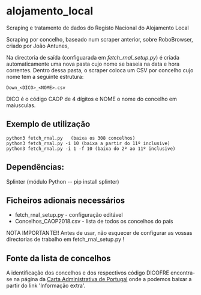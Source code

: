 # alojamento_local

Scraping e tratamento de dados do Registo Nacional do Alojamento Local

Scraping por concelho, baseado num scraper anterior, sobre RoboBrowser, criado por João Antunes, 

Na directoria de saída (configuarada em *fetch_rnal_setup.py*) é criada automaticamente uma nova pasta cujo nome se baseia na data e hora correntes. Dentro dessa pasta, o scraper coloca um CSV por concelho cujo nome tem a seguinte estrutura:

    Down_<DICO>_<NOME>.csv
  
DICO é o código CAOP de 4 dígitos e NOME o nome do concelho em maiusculas. 

## Exemplo de utilização
   
    python3 fetch_rnal.py   (baixa os 308 concelhos)
    python3 fetch_rnal.py -i 10 (baixa a partir do 11º inclusive)
    python3 fetch_rnal.py -i 1 -f 10 (baixa do 2º ao 11º inclusive)

## Dependências:

Splinter (módulo Python -- pip install splinter)

## Ficheiros adionais necessários

- fetch_rnal_setup.py - configuração editável
- Concelhos_CAOP2018.csv - lista de todos os concelhos do país

NOTA IMPORTANTE!! 
Antes de usar, não esquecer de configurar as vossas directorias 
de trabalho em fetch_rnal_setup.py !

## Fonte da lista de concelhos

A identificação dos concelhos e dos respectivos código DICOFRE
encontra-se na página da [Carta Administrativa de Portugal](http://www.dgterritorio.pt/cartografia_e_geodesia/cartografia/carta_administrativa_oficial_de_portugal_caop/caop__download_/carta_administrativa_oficial_de_portugal___versao_2018__em_vigor_) onde a podemos baixar a partir do link 'Informação extra'.

